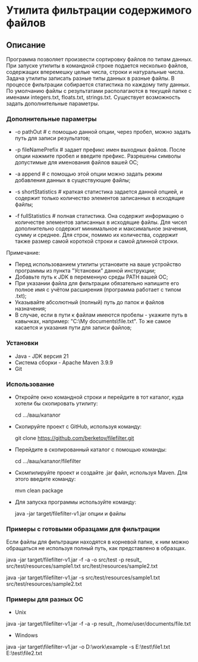# Утилита фильтрации содержимого файлов

## Описание
Программа позволяет произвести сортировку файлов по типам данных. При запуске утилиты в командной строке подается несколько файлов, содержащих вперемешку целые числа, строки и натуральные числа. Задача утилиты записать разные типы данных в разные файлы. В процессе фильтрации собирается статистика по каждому типу данных. По умолчанию файлы с результатами располагаются в текущей папке с именами integers.txt, floats.txt, strings.txt. Существует возможность задать дополнительные параметры.

### Дополнительные параметры
* -o pathOut # с помощью данной опции, через пробел, можно задать путь для записи результатов;


* -p fileNamePrefix # задает префикс имен выходных файлов. После опции нажмите пробел и введите префикс. Разрешены символы допустимые для именования файлов вашей ОС;


* -a append # с помощью этой опции можно задать режим добавления данных в существующие файлы;


* -s shortStatistics # краткая статистика задается данной опцией, и содержит только количество элементов записанных в исходящие файлы;


* -f fullStatistics # полная статистика. Она содержит информацию о количестве элементов записанных в исходящие файлы. Для чисел дополнительно содержит минимальное и максимальное значения, сумму и среднее. Для строк, помимо их количества, содержит также размер самой короткой строки и самой длинной строки.

Примечание:
- Перед использованием утилиты установите на ваше устройство программы из пункта "Установки" данной инструкции;
- Добавьте путь к JDK в переменную среды PATH вашей ОС;
- При указании файла для фильтрации обязательно напишите его полное имя с учётом расширения (программа работает с типом .txt);
- Указывайте абсолютный (полный) путь до папок и файлов назначения;
- В случае, если в пути к файлам имеются пробелы - укажите путь в кавычках, например: "C:\My documents\file.txt". То же самое касается и указания пути для записи файлов;

### Установки
- Java - JDK версия 21
- Система сборки - Apache Maven 3.9.9
- Git

### Использование
* Откройте окно командной строки и перейдите в тот каталог, куда хотели бы скопировать утилиту:

    cd .../ваш/каталог


* Скопируйте проект с GitHub, используя команду:

   git clone https://github.com/berketov/filefilter.git


* Перейдите в скопированный каталог с помощью команды:

   cd .../ваш/каталог/filefilter


* Скомпилируйте проект и создайте .jar файл, используя Maven. Для этого введите команду:

   mvn clean package


* Для запуска программы используйте команду:

   java -jar target/filefilter-v1.jar опции и файлы 

### Примеры с готовыми образцами для фильтрации
Если файлы для фильтрации находятся в корневой папке, к ним можно обращаться не используя полный путь, как представлено в образцах.

java -jar target/filefilter-v1.jar -f -a -o src/test -p result_ src/test/resources/sample1.txt src/test/resources/sample2.txt


java -jar target/filefilter-v1.jar -s src/test/resources/sample1.txt src/test/resources/sample2.txt

### Примеры для разных ОС
- Unix

java -jar target/filefilter-v1.jar -f -a -p result_ /home/user/documents/file.txt


- Windows

java -jar target\filefilter-v1.jar -o D:\work\example -s E:\test\file1.txt E:\test\file2.txt





